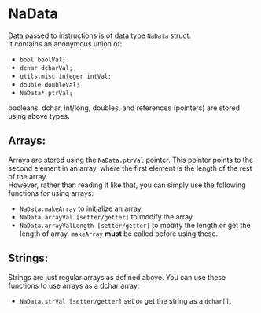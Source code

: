 # NaData

Data passed to instructions is of data type `NaData` struct.  
It contains an anonymous union of:  

* `bool boolVal;`
* `dchar dcharVal;`
* `utils.misc.integer intVal;`
* `double doubleVal;`
* `NaData* ptrVal;`

booleans, dchar, int/long, doubles, and references (pointers) are stored using above types.  

## Arrays:

Arrays are stored using the `NaData.ptrVal` pointer. This pointer points to the second element in an array, where the first element is the length of the rest of the array.  
However, rather than reading it like that, you can simply use the following functions for using arrays:  

* `NaData.makeArray` to initialize an array.
* `NaData.arrayVal [setter/getter]` to modify the array.
* `NaData.arrayValLength [setter/getter]` to modify the length or get the length of array. `makeArray` **must** be called before using these.

## Strings:

Strings are just regular arrays as defined above. You can use these functions to use arrays as a dchar array:  

* `NaData.strVal [setter/getter]` set or get the string as a `dchar[]`.
